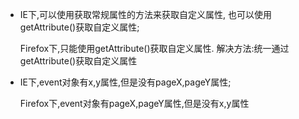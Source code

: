 - IE下,可以使用获取常规属性的方法来获取自定义属性,
   也可以使用getAttribute()获取自定义属性;

   Firefox下,只能使用getAttribute()获取自定义属性.
   解决方法:统一通过getAttribute()获取自定义属性

- IE下,event对象有x,y属性,但是没有pageX,pageY属性;

  Firefox下,event对象有pageX,pageY属性,但是没有x,y属性
